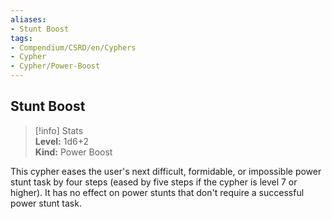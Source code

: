 ```yaml
---
aliases:
- Stunt Boost
tags:
- Compendium/CSRD/en/Cyphers
- Cypher
- Cypher/Power-Boost
---
```


  
## Stunt Boost  
>[!info] Stats  
> **Level:** 1d6+2  
> **Kind:** Power Boost
  
This cypher eases the user's next difficult, formidable, or impossible power stunt task by four steps (eased by five steps if the cypher is level 7 or higher). It has no effect on power stunts that don't require a successful power stunt task.